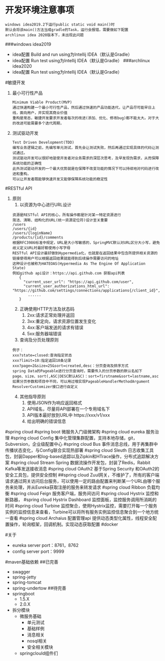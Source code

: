 # 开发环境注意事项
```text
windows idea2019.2下运行public static void main()时
默认会将该main()方法当成gradle的Task，运行会报错，需要做如下配置
archlinux idea 2020版本下，未出现此问题
```
###windows idea2019
- idea配置 Build and run using为Intellij IDEA（默认是Gradle）
- idea配置 Run test using为Intellij IDEA（默认是Gradle）
###archlinux idea2020
- idea配置 Run test using为Intellij IDEA（默认是Gradle）

#敏捷开发
1. 最小可行性产品
    ```text
    Minimum Viable Product(MVP)
    通过快速构建一个最小可行性产品，然后通过快速的产品功能迭代，让产品尽可能早日上线，面向用户，并实现其商业价值
    重构是常态，敏捷开发要求开发者每次的改进(添加、优化、修改bug)都不能太大。对于大的改进可能需要多个迭代周期，
    ```
2. 测试驱动开发
    ```text
    Test Driven Development(TDD)
    编写业务逻辑之前，先编写单元测试，首先会让测试失败，然后再通过实现具体的代码让测试通过。
    测试驱动开发可以很好地驱使开发者对业务需求的深层次思考，及早发现伪需求，从而保障系统功能的正确性
    此外测试驱动开发的一个最大优势就是在保障不改变功能的情况下可以持续地对代码进行改进和重构，
    可以让开发者既能够快速开发又能够保障系统功能的稳定性
    ```
#RESTful API
1. 原则
    1. 以资源为中心进行URL设计
    ```text
    资源是RESTful API的核心，所有操作都是针对某一特定资源进行
    简洁、清晰、结构化的URL(统一资源定位符)设计至关重要
    /users
    /users/{id}
    /users/{loginName}
    /products/{id}/comments
    根据RFC3986标准中规定，URL是大小写敏感的，SpringMVC默认对URL区分大小写，避免歧义定义URL时最好都使用小写字母
    RESTful API设计最好做到Hypermedia化，也就是在返回结果中包含所提供相关资源的链接使得用户可以根据返回结果就能得到后续操作需要访问的地址
    这种设计也被称为HATEOAS(Hypermedia As The Engine Of Application State)
    例如github api设计：https://api.github.com 获取api列表
       {
         "current_user_url": "https://api.github.com/user",
         "current_user_authorizations_html_url": "https://github.com/settings/connections/applications{/client_id}",
           ......
       }
    ```
    2. 正确使用HTTP方法及状态码
        1. 2xx:请求正常处理并返回
        1. 3xx:重定向，请求资源位置发生变化
        1. 4xx:客户端发送的请求有错误
        1. 5xx:服务器端错误
    3. 查询及分页处理原则
    ```text
    例子：
    xxx?state=closed:查询指定状态
    xxx?limit=10:指定返回10条记录
    xxx?page=2&size=25&sort=created,desc：分页查询及排序方式
    spring Data的Pageable进行分页查询时，需要传入的分页参数的默认名如下
    page、size、sort(,ASC|DESC默认ASC)：sort=firstname&sort=lastname,asc
    如果分页参数和项目中不同，可以用过哦实现PageableHandlerMethodArgument ResolverCustomizer接口进行自定义
    ```
    4. 其他指导原则
        1. 使用JSON作为响应返回格式
        2. API域名，尽量将API部署在一个专用域名下
        3. API版本最好放到URL中 https://xxx/v1/xxx
        4. 给出明确的错误信息

#spring cloud
#spring boot 微服务入门级微架构
#spring cloud eureka 服务治理
#spring cloud Config 集中化管理集群配置，支持本地存储，git，Subversion，企业级配置中心
#spring cloud Bus 事件消息总线，用于再集群中传播状态变化，与Config联合实现热部署
#spring cloud Sleuth 日志收集工具包，封装Dapper和log-based追踪以及Zipkin和HTrace操作，分布式追踪解决方案
#spring cloud Stream Spring 数据流操作开发包，封装了Redis，Rabbit Kafka等发送接收消息
#spring cloud OAuth2 基于Spring Security 和OAuth2的安全工具包，提供安全控制
##spring cloud Zuul网关，不维护了，所有的客户端请求通过网关访问后台服务，可以使用一定的路由配置来判断某一个URL由哪个服务来处理，并从Eureka获取注册的服务来转发请求
#spring cloud Ribbon 负载均衡
#spring cloud Feign 服务客户端，服务间访问
#spring cloud Hystrix 监控和断路器，
#spring cloud Hystrix Dashboard 监控面板，监控服务调用所消耗的时间
#spring cloud Turbine 监控聚合，使用Hystrix监控，需要打开每一个服务实例的监控信息来查看，Turbine可以将所有服务实例监控信息聚合到一个地方统一查看
#spring cloud Archaius 配置管理api 提供动态类型化属性，线程安全配置操作，轮询框架，回调机制。实现动态获取配置
#docker

#关于
- eureka server port：8761，8762
- config server port：9999

#maven基础依赖
##已完善
- swagger
- spring-jetty
- spring-tomcat
- spring-undertow
##待完善
- springboot 
    - 1.5.X 
    - 2.0.X
- 拆分模块
    - 微服务基础
        - 单元测试
        - 基础样例
        - 消息相关
        - nosql相关
        - 安全相关模块
    - springclould组件们
    


